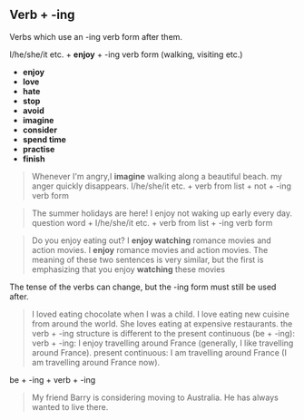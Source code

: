 ## Verb + -ing

Verbs which use an -ing verb form after them.

I/he/she/it etc. + **enjoy** + -ing verb form (walking, visiting etc.)
* **enjoy**
* **love**
* **hate**
* **stop**
* **avoid**
* **imagine**
* **consider**
* **spend time**
* **practise**
* **finish**

> Whenever I'm angry,I **imagine** walking along a beautiful beach. my anger quickly disappears.
I/he/she/it etc. + verb from list + not + -ing verb form

> The summer holidays are here! I enjoy not waking up early every day.
question word + I/he/she/it etc. + verb from list + -ing verb form

> Do you enjoy eating out?
> I **enjoy watching** romance movies and action movies.
> I **enjoy** romance movies and action movies.
The meaning of these two sentences is very similar, but the first is emphasizing that you enjoy **watching** these movies

The tense of the verbs can change, but the -ing form must still be used after.

> I loved eating chocolate when I was a child.
> I love eating new cuisine from around the world.
> She loves eating at expensive restaurants.
the verb + -ing structure is different to the present continuous (be + -ing):
verb + -ing: I enjoy travelling around France (generally, I like travelling around France).
present continuous: I am travelling around France (I am travelling around France now).

be + -ing + verb + -ing

> My friend Barry is considering moving to Australia. He has always wanted to live there.
